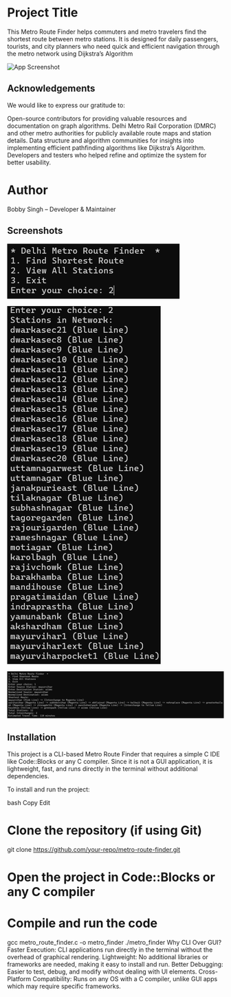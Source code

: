 
# Project Title

This Metro Route Finder helps commuters and metro travelers find the shortest route between metro stations. It is designed for daily passengers, tourists, and city planners who need quick and efficient navigation through the metro network using Dijkstra’s Algorithm

![App Screenshot]([https://raw.githubusercontent.com/TojanHorse/Delhi-Metro-Route-D.S.A-in-C-/refs/heads/main/Screenshot%202025-03-06%20084018.png](https://media.datacamp.com/legacy/v1716906527/image_c2753dfaae.png))


## Acknowledgements

 We would like to express our gratitude to:

Open-source contributors for providing valuable resources and documentation on graph algorithms.
Delhi Metro Rail Corporation (DMRC) and other metro authorities for publicly available route maps and station details.
Data structure and algorithm communities for insights into implementing efficient pathfinding algorithms like Dijkstra’s Algorithm.
Developers and testers who helped refine and optimize the system for better usability.

# Author
Bobby Singh – Developer & Maintainer
## Screenshots

![App Screenshot](https://raw.githubusercontent.com/TojanHorse/Delhi-Metro-Route-D.S.A-in-C-/refs/heads/main/Screenshot%202025-03-06%20083825.png)


![App Screenshot](https://raw.githubusercontent.com/TojanHorse/Delhi-Metro-Route-D.S.A-in-C-/refs/heads/main/Screenshot%202025-03-06%20083912.png)


![App Screenshot](https://raw.githubusercontent.com/TojanHorse/Delhi-Metro-Route-D.S.A-in-C-/refs/heads/main/Screenshot%202025-03-06%20084018.png)


## Installation

This project is a CLI-based Metro Route Finder that requires a simple C IDE like Code::Blocks or any C compiler. Since it is not a GUI application, it is lightweight, fast, and runs directly in the terminal without additional dependencies.

To install and run the project:

bash
Copy
Edit
# Clone the repository (if using Git)
git clone https://github.com/your-repo/metro-route-finder.git

# Open the project in Code::Blocks or any C compiler

# Compile and run the code
gcc metro_route_finder.c -o metro_finder
./metro_finder
Why CLI Over GUI?
Faster Execution: CLI applications run directly in the terminal without the overhead of graphical rendering.
Lightweight: No additional libraries or frameworks are needed, making it easy to install and run.
Better Debugging: Easier to test, debug, and modify without dealing with UI elements.
Cross-Platform Compatibility: Runs on any OS with a C compiler, unlike GUI apps which may require specific frameworks.
    
